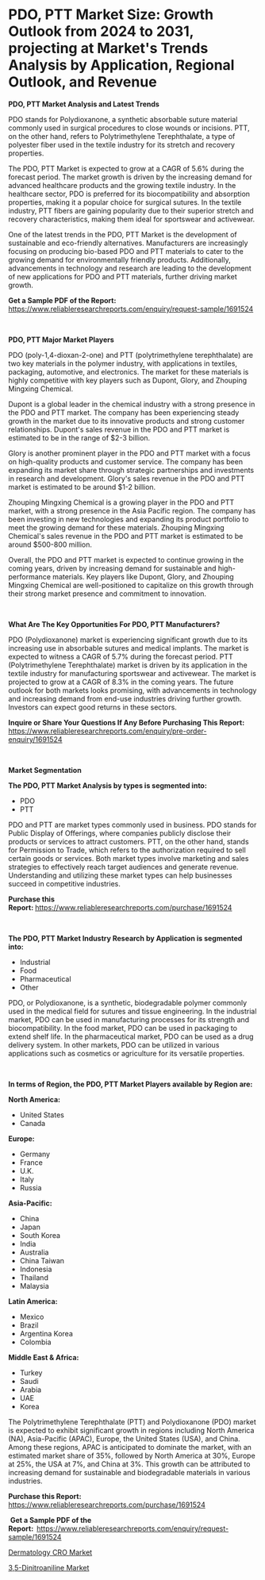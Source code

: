 <p><h1>PDO, PTT Market Size: Growth Outlook from 2024 to 2031, projecting at Market's Trends Analysis by Application, Regional Outlook, and Revenue</h1></p><p><strong>PDO, PTT Market Analysis and Latest Trends</strong></p>
<p><p>PDO stands for Polydioxanone, a synthetic absorbable suture material commonly used in surgical procedures to close wounds or incisions. PTT, on the other hand, refers to Polytrimethylene Terephthalate, a type of polyester fiber used in the textile industry for its stretch and recovery properties.</p><p>The PDO, PTT Market is expected to grow at a CAGR of 5.6% during the forecast period. The market growth is driven by the increasing demand for advanced healthcare products and the growing textile industry. In the healthcare sector, PDO is preferred for its biocompatibility and absorption properties, making it a popular choice for surgical sutures. In the textile industry, PTT fibers are gaining popularity due to their superior stretch and recovery characteristics, making them ideal for sportswear and activewear.</p><p>One of the latest trends in the PDO, PTT Market is the development of sustainable and eco-friendly alternatives. Manufacturers are increasingly focusing on producing bio-based PDO and PTT materials to cater to the growing demand for environmentally friendly products. Additionally, advancements in technology and research are leading to the development of new applications for PDO and PTT materials, further driving market growth.</p></p>
<p><strong>Get a Sample PDF of the Report:&nbsp;</strong> <a href="https://www.reliableresearchreports.com/enquiry/request-sample/1691524">https://www.reliableresearchreports.com/enquiry/request-sample/1691524</a></p>
<p>&nbsp;</p>
<p><strong>PDO, PTT Major Market Players</strong></p>
<p><p>PDO (poly-1,4-dioxan-2-one) and PTT (polytrimethylene terephthalate) are two key materials in the polymer industry, with applications in textiles, packaging, automotive, and electronics. The market for these materials is highly competitive with key players such as Dupont, Glory, and Zhouping Mingxing Chemical.</p><p>Dupont is a global leader in the chemical industry with a strong presence in the PDO and PTT market. The company has been experiencing steady growth in the market due to its innovative products and strong customer relationships. Dupont's sales revenue in the PDO and PTT market is estimated to be in the range of $2-3 billion.</p><p>Glory is another prominent player in the PDO and PTT market with a focus on high-quality products and customer service. The company has been expanding its market share through strategic partnerships and investments in research and development. Glory's sales revenue in the PDO and PTT market is estimated to be around $1-2 billion.</p><p>Zhouping Mingxing Chemical is a growing player in the PDO and PTT market, with a strong presence in the Asia Pacific region. The company has been investing in new technologies and expanding its product portfolio to meet the growing demand for these materials. Zhouping Mingxing Chemical's sales revenue in the PDO and PTT market is estimated to be around $500-800 million.</p><p>Overall, the PDO and PTT market is expected to continue growing in the coming years, driven by increasing demand for sustainable and high-performance materials. Key players like Dupont, Glory, and Zhouping Mingxing Chemical are well-positioned to capitalize on this growth through their strong market presence and commitment to innovation.</p></p>
<p>&nbsp;</p>
<p><strong>What Are The Key Opportunities For PDO, PTT Manufacturers?</strong></p>
<p><p>PDO (Polydioxanone) market is experiencing significant growth due to its increasing use in absorbable sutures and medical implants. The market is expected to witness a CAGR of 5.7% during the forecast period. PTT (Polytrimethylene Terephthalate) market is driven by its application in the textile industry for manufacturing sportswear and activewear. The market is projected to grow at a CAGR of 8.3% in the coming years. The future outlook for both markets looks promising, with advancements in technology and increasing demand from end-use industries driving further growth. Investors can expect good returns in these sectors.</p></p>
<p><strong>Inquire or Share Your Questions If Any Before Purchasing This Report:</strong> <a href="https://www.reliableresearchreports.com/enquiry/pre-order-enquiry/1691524">https://www.reliableresearchreports.com/enquiry/pre-order-enquiry/1691524</a></p>
<p>&nbsp;</p>
<p><strong>Market Segmentation</strong></p>
<p><strong>The PDO, PTT Market Analysis by types is segmented into:</strong></p>
<p><ul><li>PDO</li><li>PTT</li></ul></p>
<p><p>PDO and PTT are market types commonly used in business. PDO stands for Public Display of Offerings, where companies publicly disclose their products or services to attract customers. PTT, on the other hand, stands for Permission to Trade, which refers to the authorization required to sell certain goods or services. Both market types involve marketing and sales strategies to effectively reach target audiences and generate revenue. Understanding and utilizing these market types can help businesses succeed in competitive industries.</p></p>
<p><strong>Purchase this Report:&nbsp;</strong><a href="https://www.reliableresearchreports.com/purchase/1691524">https://www.reliableresearchreports.com/purchase/1691524</a></p>
<p>&nbsp;</p>
<p><strong>The PDO, PTT Market Industry Research by Application is segmented into:</strong></p>
<p><ul><li>Industrial</li><li>Food</li><li>Pharmaceutical</li><li>Other</li></ul></p>
<p><p>PDO, or Polydioxanone, is a synthetic, biodegradable polymer commonly used in the medical field for sutures and tissue engineering. In the industrial market, PDO can be used in manufacturing processes for its strength and biocompatibility. In the food market, PDO can be used in packaging to extend shelf life. In the pharmaceutical market, PDO can be used as a drug delivery system. In other markets, PDO can be utilized in various applications such as cosmetics or agriculture for its versatile properties.</p></p>
<p>&nbsp;</p>
<p><strong>In terms of Region, the PDO, PTT Market Players available by Region are:</strong></p>
<p>
    <p> <strong> North America: </strong>
        <ul>
            <li>United States</li>
            <li>Canada</li>
        </ul>
        </p> 
    <p> <strong> Europe: </strong>
        <ul>
            <li>Germany</li>
            <li>France</li>
            <li>U.K.</li>
            <li>Italy</li>
            <li>Russia</li>
        </ul>
        </p> 
    <p> <strong> Asia-Pacific: </strong>
        <ul>
            <li>China</li>
            <li>Japan</li>
            <li>South Korea</li>
            <li>India</li>
            <li>Australia</li>
            <li>China Taiwan</li>
            <li>Indonesia</li>
            <li>Thailand</li>
            <li>Malaysia</li>
        </ul>
        </p> 
    <p> <strong> Latin America: </strong>
        <ul>
            <li>Mexico</li>
            <li>Brazil</li>
            <li>Argentina Korea</li>
            <li>Colombia</li>
        </ul>
        </p> 
    <p> <strong> Middle East & Africa: </strong>
        <ul>
            <li>Turkey</li>
            <li>Saudi</li>
            <li>Arabia</li>
            <li>UAE</li>
            <li>Korea</li>
        </ul>
    </p>
    </p>
<p><p>The Polytrimethylene Terephthalate (PTT) and Polydioxanone (PDO) market is expected to exhibit significant growth in regions including North America (NA), Asia-Pacific (APAC), Europe, the United States (USA), and China. Among these regions, APAC is anticipated to dominate the market, with an estimated market share of 35%, followed by North America at 30%, Europe at 25%, the USA at 7%, and China at 3%. This growth can be attributed to increasing demand for sustainable and biodegradable materials in various industries.</p></p>
<p><strong>Purchase this Report: </strong><a href="https://www.reliableresearchreports.com/purchase/1691524">https://www.reliableresearchreports.com/purchase/1691524</a></p>
<p>&nbsp;<strong>Get a Sample PDF of the Report:&nbsp;&nbsp;</strong><a href="https://www.reliableresearchreports.com/enquiry/request-sample/1691524">https://www.reliableresearchreports.com/enquiry/request-sample/1691524</a></p>
<p><strong></strong></p>
<p><p><a href="https://issuu.com/reportprime-2/docs/dermatology-cro-market-size-2030.pptx">Dermatology CRO Market</a></p><p><a href="https://issuu.com/reportprime-2/docs/35-dinitroaniline-market-size-2030.pptx">3,5-Dinitroaniline Market</a></p></p>